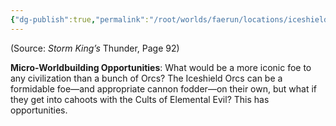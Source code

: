 ```yaml
---
{"dg-publish":true,"permalink":"/root/worlds/faerun/locations/iceshield-lands/"}
---
```



(Source: *Storm King’s* Thunder, Page 92)

**Micro-Worldbuilding Opportunities**: What would be a more iconic foe to any civilization than a bunch of Orcs? The Iceshield Orcs can be a formidable foe—and appropriate cannon fodder—on their own, but what if they get into cahoots with the Cults of Elemental Evil? This has opportunities.
